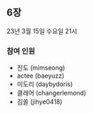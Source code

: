 ## 6장

23년 3월 15일 수요일 21시

### 참여 인원

- 진도 (mimseong)
- actee (baeyuzz)
- 미도리 (daybydoris)
- 클레어 (changerlemond)
- 김쏠 (jihye0418)
